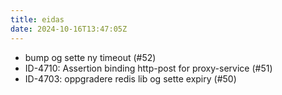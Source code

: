```yaml
---
title: eidas
date: 2024-10-16T13:47:05Z
---
```

- bump og sette ny timeout (#52)
- ID-4710: Assertion binding http-post for proxy-service (#51)
- ID-4703: oppgradere redis lib og sette expiry (#50)

